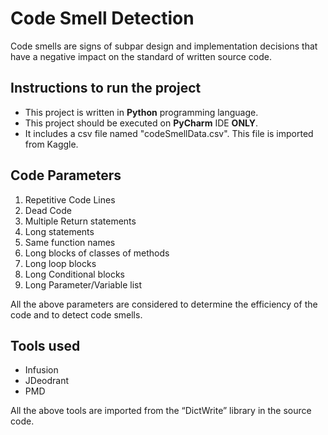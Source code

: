 # Code Smell Detection
Code smells are signs of subpar design and implementation decisions that have a negative impact on the standard of written source code. 


## Instructions to run the project
- This project is written in **Python** programming language.
- This project should be executed on **PyCharm** IDE **ONLY**.
- It includes a csv file named "codeSmellData.csv". This file is imported from Kaggle.

## Code Parameters
1.	Repetitive Code Lines
2.	Dead Code
3.	Multiple Return statements
4.	Long statements
5.	Same function names
6.	Long blocks of classes of methods
7.	Long loop blocks
8.	Long Conditional blocks
9.	Long Parameter/Variable list

All the above parameters are considered to determine the efficiency of the code and to detect code smells.

## Tools used
- Infusion
- JDeodrant
- PMD

All the above tools are imported from the “DictWrite” library in the source code.

